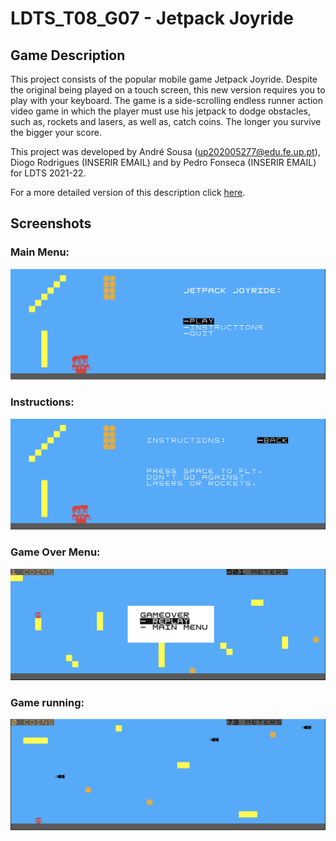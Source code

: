 # LDTS_T08_G07 - Jetpack Joyride

## Game Description

This project consists of the popular mobile game Jetpack Joyride. Despite the original being played on a touch screen, this new version requires you to play with your keyboard. The game is a side-scrolling endless runner action video game in which the player must use his jetpack to dodge obstacles, such as, rockets and lasers, as well as, catch coins. The longer you survive the bigger your score.

This project was developed by André Sousa (up202005277@edu.fe.up.pt), Diogo Rodrigues (INSERIR EMAIL) and by Pedro Fonseca (INSERIR EMAIL) for LDTS 2021-22.

For a more detailed version of this description click [here](./docs/README.md).


## Screenshots

### Main Menu:
![MainMenu](./docs/Images/FinalReport/MainMenu.PNG)

### Instructions:
![Instructions](./docs/Images/FinalReport/Instructions.PNG)

### Game Over Menu:
![GameOverMenu](./docs/Images/FinalReport/GameOverMenu.PNG)

### Game running:
![GameRunning](./docs/Images/FinalReport/GameRunning.PNG)
